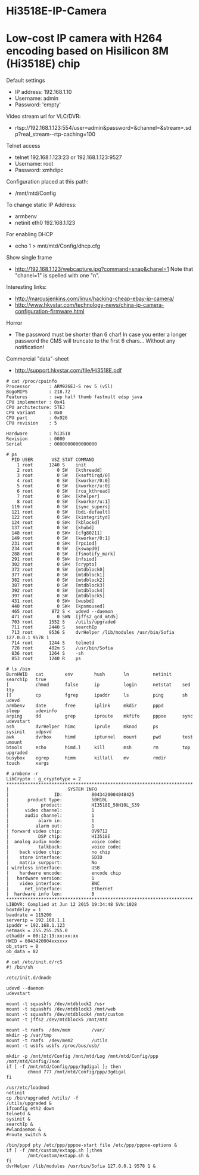 # Hi3518E-IP-Camera

# Low-cost IP camera with H264 encoding based on Hisilicon 8M (Hi3518E) chip

Default settings
  * IP address: 192.168.1.10
  * Username: admin
  * Password: 'empty'

Video stream url for VLC/DVR:
  * rtsp://192.168.1.123:554/user=admin&password=&channel=&stream=.sdp?real_stream--rtp-caching=100

Telnet access
  * telnet 192.168.1.123:23 or 192.168.1.123:9527
  * Username: root
  * Password: xmhdipc

Configuration placed at this path:
  * /mnt/mtd/Config

To change static IP Address:
  * armbenv
  * netinit eth0 192.168.1.123

For enabling DHCP
  * echo 1 > mnt/mtd/Config/dhcp.cfg

Show single frame
  * http://192.168.1.123/webcapture.jpg?command=snap&chanel=1
    Note that "chanel=1" is spelled with one "n".

Interesting links:
  * http://marcusjenkins.com/linux/hacking-cheap-ebay-ip-camera/
  * http://www.hkvstar.com/technology-news/china-ip-camera-configuration-firmware.html

Horror
  * The password must be shorter than 6 char!
    In case you enter a longer password the CMS will truncate to the first 6 chars... Without any notification!

Commercial "data"-sheet
  * http://support.hkvstar.com/file/Hi3518E.pdf


```
# cat /proc/cpuinfo
Processor       : ARM926EJ-S rev 5 (v5l)
BogoMIPS        : 218.72
Features        : swp half thumb fastmult edsp java
CPU implementer : 0x41
CPU architecture: 5TEJ
CPU variant     : 0x0
CPU part        : 0x926
CPU revision    : 5

Hardware        : hi3518
Revision        : 0000
Serial          : 0000000000000000
```


```
# ps
  PID USER       VSZ STAT COMMAND
    1 root      1240 S    init
    2 root         0 SW   [kthreadd]
    3 root         0 SW   [ksoftirqd/0]
    4 root         0 SW   [kworker/0:0]
    5 root         0 SW   [kworker/u:0]
    6 root         0 SW   [rcu_kthread]
    7 root         0 SW<  [khelper]
    8 root         0 SW   [kworker/u:1]
  119 root         0 SW   [sync_supers]
  121 root         0 SW   [bdi-default]
  122 root         0 SW<  [kintegrityd]
  124 root         0 SW<  [kblockd]
  137 root         0 SW   [khubd]
  148 root         0 SW<  [cfg80211]
  149 root         0 SW   [kworker/0:1]
  231 root         0 SW<  [rpciod]
  234 root         0 SW   [kswapd0]
  288 root         0 SW   [fsnotify_mark]
  291 root         0 SW<  [nfsiod]
  302 root         0 SW<  [crypto]
  372 root         0 SW   [mtdblock0]
  377 root         0 SW   [mtdblock1]
  382 root         0 SW   [mtdblock2]
  387 root         0 SW   [mtdblock3]
  392 root         0 SW   [mtdblock4]
  397 root         0 SW   [mtdblock5]
  431 root         0 SW<  [wusbd]
  440 root         0 SW<  [kpsmoused]
  465 root       872 S <  udevd --daemon
  471 root         0 SWN  [jffs2_gcd_mtd5]
  703 root      1552 S    /utils/upgraded
  711 root      2440 S    searchIp
  713 root      9536 S    dvrHelper /lib/modules /usr/bin/Sofia 127.0.0.1 9578 1
  714 root      1244 S    telnetd
  728 root      482m S    /usr/bin/Sofia
  836 root      1264 S    -sh
  853 root      1240 R    ps
```


```
# ls /bin
BurnHWID   cat        env        hush       ln         netinit    searchIp   true
[          chmod      false      ip         login      netstat    sed        tty
[[         cp         fgrep      ipaddr     ls         ping       sh         udevd
armbenv    date       free       iplink     mkdir      pppd       sleep      udevinfo
arping     dd         grep       iproute    mkfifo     pppoe      sync       udevstart
ash        dvrHelper  himc       iprule     mknod      ps         sysinit    udpsvd
awk        dvrbox     himd       iptunnel   mount      pwd        test       umount
btools     echo       himd.l     kill       msh        rm         top        upgraded
busybox    egrep      himm       killall    mv         rmdir      touch      xargs
```

```
# armbenv -r
LibCrypto : g_cryptotype = 2
**********************************************************************
|                      SYSTEM INFO
|                 ID:           8043420004048425
|       product type:           50H10L
|            product:           HI3518E_50H10L_S39
|      video channel:           1
|      audio channel:           1
|           alarm in:           1
|          alarm out:           1
| forward video chip:           OV9712
|           DSP chip:           HI3518E
|  analog audio mode:           voice codec
|           talkback:           voice codec
|    back video chip:           no chip
|    store interface:           SDIO
|    matrix surpport:           No
| wireless interface:           USB
|    hardware encode:           encode chip
|   hardware version:           1
|    video_interface:           BNC
|      net_interface:           Ethernet
|  hardware info len:           8
**********************************************************************
LIBDVR: Complied at Jun 12 2015 19:34:48 SVN:1028
bootdelay = 1
baudrate = 115200
serverip = 192.168.1.1
ipaddr = 192.168.1.123
netmask = 255.255.255.0
ethaddr = 00:12:13:xx:xx:xx
HWID = 8043420004xxxxxx
ob_start = 0
ob_data = 82
```


```
# cat /etc/init.d/rcS
#! /bin/sh

/etc/init.d/dnode

udevd --daemon
udevstart

mount -t squashfs /dev/mtdblock2 /usr
mount -t squashfs /dev/mtdblock3 /mnt/web
mount -t squashfs /dev/mtdblock4 /mnt/custom
mount -t jffs2 /dev/mtdblock5 /mnt/mtd

mount -t ramfs  /dev/mem        /var/
mkdir -p /var/tmp
mount -t ramfs  /dev/mem2       /utils
mount -t usbfs usbfs /proc/bus/usb/

mkdir -p /mnt/mtd/Config /mnt/mtd/Log /mnt/mtd/Config/ppp /mnt/mtd/Config/Json
if [ -f /mnt/mtd/Config/ppp/3gdigal ]; then
        chmod 777 /mnt/mtd/Config/ppp/3gdigal
fi

/usr/etc/loadmod
netinit
cp /bin/upgraded /utils/ -f
/utils/upgraded &
ifconfig eth2 down
telnetd &
sysinit &
searchIp &
#wlandaemon &
#route_switch &

/bin/pppd pty /etc/ppp/pppoe-start file /etc/ppp/pppoe-options &
if [ -f /mnt/custom/extapp.sh ];then
        /mnt/custom/extapp.sh &
fi
dvrHelper /lib/modules /usr/bin/Sofia 127.0.0.1 9578 1 &
```


